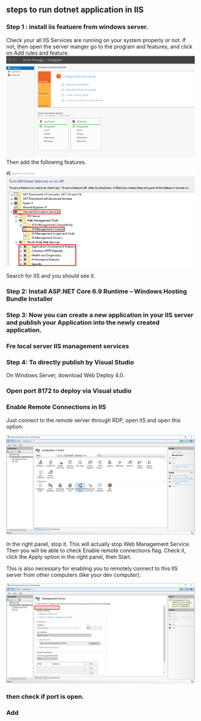 ## steps to run dotnet application in IIS
### Step 1 : install iis featuere from windows server. 
Check your all IIS Services are running on your system properly or not. If not, then open the server manger go to the program and features, and click on Add rules and feature.
<img src="/assets/server-manager.png" alt="create vpc">
Then add the following features.

<img src="/assets/WindowsFeatures.jpg" alt="create vpc">

Search for IIS and you should see it.

### Step 2: Install ASP.NET Core 6.9 Runtime – Windows Hosting Bundle Installer

### Step 3: Now you can create a new application in your IIS server and publish your Application into the newly created application.

### Fre local server IIS management services 

### Step 4: To directly publish by Visual Studio

On Windows Server, download Web Deploy 4.0.

### Open port 8172 to deploy via Visual studio 

### Enable Remote Connections in IIS 

Just connect to the remote server through RDP, open IIS and open this option:

<img src="/assets/iHfLN.png" alt="create vpc">

In the right panel, stop it. This will actually stop Web Management Service. 
Then you will be able to check Enable remote connections flag. Check it, click the Apply option in the right panel, then Start.

This is also necessary for enabling you to remotely connect to this IIS server from other computers (like your dev computer).

<img src="/assets/iis_management.png" alt="create vpc">

### then check if port is open. 

### Add 


